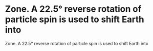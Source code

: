 # Zone. A 22.5° reverse rotation of particle spin is used to shift Earth into

Zone. A 22.5° reverse rotation of particle spin is used to shift Earth into